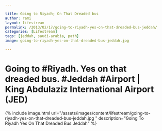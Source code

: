 ```yaml
---

title: Going to Riyadh; On That Dreaded bus
author: rami
layout: lifestream 
permalink: /2013/02/17/going-to-riyadh-yes-on-that-dreaded-bus-jeddah/
categories: [Lifestream]
tags: [jeddah, saudi-arabia, path] 
image: going-to-riyadh-yes-on-that-dreaded-bus-jeddah.jpg 

---
```


# Going to #Riyadh. Yes on that dreaded bus. #Jeddah #Airport | King Abdulaziz International Airport (JED) 

{% include image.html url="/assets/images/content/lifestream/going-to-riyadh-yes-on-that-dreaded-bus-jeddah.jpg " description="Going To Riyadh Yes On That Dreaded Bus Jeddah" %}
